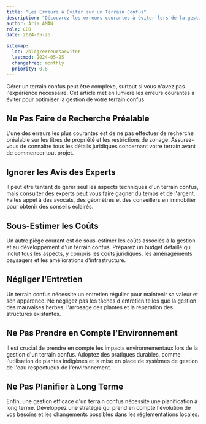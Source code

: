 ```yaml
---
title: "Les Erreurs à Éviter sur un Terrain Confus"
description: "Découvrez les erreurs courantes à éviter lors de la gestion d'un terrain confus."
author: Aria AMAN
role: CEO
date: 2024-05-25

sitemap:
  loc: /blog/erreursaeviter
  lastmod: 2024-05-25
  changefreq: monthly
  priority: 0.8
---
```


Gérer un terrain confus peut être complexe, surtout si vous n'avez pas l'expérience nécessaire. Cet article met en lumière les erreurs courantes à éviter pour optimiser la gestion de votre terrain confus.

<!--more-->

## Ne Pas Faire de Recherche Préalable

L'une des erreurs les plus courantes est de ne pas effectuer de recherche préalable sur les titres de propriété et les restrictions de zonage. Assurez-vous de connaître tous les détails juridiques concernant votre terrain avant de commencer tout projet.

## Ignorer les Avis des Experts

Il peut être tentant de gérer seul les aspects techniques d'un terrain confus, mais consulter des experts peut vous faire gagner du temps et de l'argent. Faites appel à des avocats, des géomètres et des conseillers en immobilier pour obtenir des conseils éclairés.

## Sous-Estimer les Coûts

Un autre piège courant est de sous-estimer les coûts associés à la gestion et au développement d'un terrain confus. Préparez un budget détaillé qui inclut tous les aspects, y compris les coûts juridiques, les aménagements paysagers et les améliorations d'infrastructure.

## Négliger l'Entretien

Un terrain confus nécessite un entretien régulier pour maintenir sa valeur et son apparence. Ne négligez pas les tâches d'entretien telles que la gestion des mauvaises herbes, l'arrosage des plantes et la réparation des structures existantes.

## Ne Pas Prendre en Compte l'Environnement

Il est crucial de prendre en compte les impacts environnementaux lors de la gestion d'un terrain confus. Adoptez des pratiques durables, comme l'utilisation de plantes indigènes et la mise en place de systèmes de gestion de l'eau respectueux de l'environnement.

## Ne Pas Planifier à Long Terme

Enfin, une gestion efficace d'un terrain confus nécessite une planification à long terme. Développez une stratégie qui prend en compte l'évolution de vos besoins et les changements possibles dans les réglementations locales.
